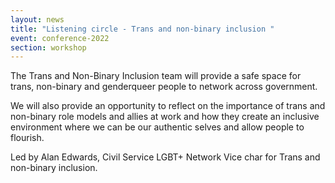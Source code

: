 ```yaml
---
layout: news
title: "Listening circle - Trans and non-binary inclusion "
event: conference-2022
section: workshop
---
```

The Trans and Non-Binary Inclusion team will provide a safe space for trans, non-binary and genderqueer people to network across government. 

We will also provide an opportunity to reflect on the importance of trans and non-binary role models and allies at work and how they create an inclusive environment where we can be our authentic selves and allow people to flourish.

L﻿ed by Alan Edwards, Civil Service LGBT+ Network Vice char for Trans and non-binary inclusion.